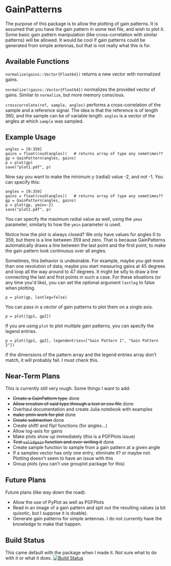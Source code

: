 # GainPatterns

The purpose of this package is to allow the plotting of gain patterns. It is assumed that you have the gain pattern in some text file, and wish to plot it. Some basic gain pattern manipulation (like cross-correlation with similar patterns) will be allowed. It would be cool if gain patterns could be generated from simple antennas, but that is not really what this is for.

## Available Functions
`normalize(gains::Vector{Float64})` returns a new vector with normalized gains.

`normalize!(gains::Vector{Float64})` normalizes the provided vector of gains. Similar to `normalize`, but more memory conscious.

`crosscorrelate(ref, sample, angles)` performs a cross-correlation of the sample and a reference signal. The idea is that the reference is of length 360, and the sample can be of variable length. `angles` is a vector of the angles at which `sample` was sampled.


## Example Usage
```
angles = [0:359]
gains = float(cosd(angles))   # returns array of type any sometimes??
gp = GainPattern(angles, gains)
p = plot(gp)
save("plot1.pdf", p)
```
Now say you want to make the minimum y (radial) value -2, and not -1. You can specify this:
```
angles = [0:359]
gains = float(cosd(angles))   # returns array of type any sometimes??
gp = GainPattern(angles, gains)
p = plot(gp, ymin=-2)
save("plot2.pdf", p)
```
You can specify the maximum radial value as well, using the `ymax` parameter, similarly to how the `ymin` parameter is used.

Notice how the plot is always closed? We only have values for angles 0 to 359, but there is a line between 359 and zero. That is because GainPatterns automatically draws a line between the last point and the first point, to make the gain pattern look continuous over all angles.

Sometimes, this behavior is undesirable. For example, maybe you get more than one revolution of data; maybe you start measuring gains at 45 degrees and loop all the way around to 47 degrees. It might be silly to draw a line connecting the last and first points in such a case. For these situations (or any time you'd like), you can set the optional argument `lastleg` to false when plotting.
```
p = plot(gp, lastleg=false)
```
You can pass in a vector of gain patterns to plot them on a single axis.
```
p = plot([gp1, gp2])
```
If you are using `plot` to plot multiple gain patterns, you can specify the legend entries.
```
p = plot([gp1, gp2], legendentries=["Gain Pattern 1", "Gain Pattern 2"])
```
If the dimensions of the pattern array and the legend entries array don't match, it will probably fail. I must check this.

## Near-Term Plans
This is currently still very rough. Some things I want to add:
* ~~Create a GainPattern type~~ done
* ~~Allow creation of said type through a text or csv file~~ done
* Overhaul documentation and create Julia notebook with examples
* ~~make ymin work for plot~~ done
* ~~Create subtraction~~ done
* Create shift! and flip! functions (for angles...)
* Allow log-axis for gains
* Make plots show up immediately (this is a PGFPlots issue)
* ~~Test `validgain` function and over-writing it~~ done
* Create sample function to sample from a gain pattern at a given angle
* If a samples vector has only one entry, eliminate it? or maybe not. Plotting doesn't seem to have an issue with this
* Group plots (you can't use grouplot package for this)

## Future Plans
Future plans (like way down the road):
* Allow the use of PyPlot as well as PGFPlots
* Read in an image of a gain pattern and spit out the resulting values (a bit quixotic, but I suppose it is doable).
* Generate gain patterns for simple antennas. I do not currently have the knowledge to make that happen.

## Build Status
This came default with the package when I made it. Not sure what to do with it or what it does.
[![Build Status](https://travis-ci.org/dressel/GainPatterns.jl.svg?branch=master)](https://travis-ci.org/dressel/GainPatterns.jl)
